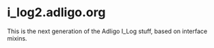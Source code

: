 # i_log2.adligo.org
This is the next generation of the Adligo I_Log stuff, based on interface mixins.
